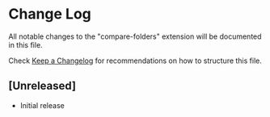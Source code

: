 # Change Log

All notable changes to the "compare-folders" extension will be documented in this file.

Check [Keep a Changelog](http://keepachangelog.com/) for recommendations on how to structure this file.

## [Unreleased]

- Initial release